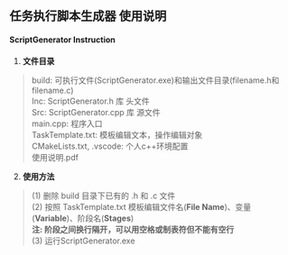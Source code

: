 ## 任务执行脚本生成器 使用说明  
#### ScriptGenerator Instruction  

1. **文件目录**  
> build: 可执行文件(ScriptGenerator.exe)和输出文件目录(filename.h和filename.c)  
> Inc: ScriptGenerator.h 库 头文件  
> Src: ScriptGenerator.cpp 库 源文件  
> main.cpp: 程序入口  
> TaskTemplate.txt: 模板编辑文本，操作编辑对象  
> CMakeLists.txt, .vscode: 个人c++环境配置  
> 使用说明.pdf  
  
2. **使用方法**  
> (1) 删除 build 目录下已有的 .h 和 .c 文件  
> (2) 按照 TaskTemplate.txt 模板编辑文件名(**File Name**)、变量(**Variable**)、阶段名(**Stages**)  
> **注: 阶段之间换行隔开，可以用空格或制表符但不能有空行**  
> (3) 运行ScriptGenerator.exe  
  

